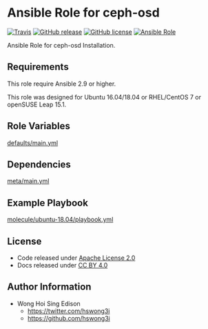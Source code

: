 # Ansible Role for ceph-osd

[![Travis](https://img.shields.io/travis/alvistack/ansible-role-ceph-osd.svg)](https://travis-ci.org/alvistack/ansible-role-ceph-osd)
[![GitHub release](https://img.shields.io/github/release/alvistack/ansible-role-ceph-osd.svg)](https://github.com/alvistack/ansible-role-ceph-osd)
[![GitHub license](https://img.shields.io/github/license/alvistack/ansible-role-ceph-osd.svg)](https://github.com/alvistack/ansible-role-ceph-osd/blob/master/LICENSE)
[![Ansible Role](https://img.shields.io/badge/galaxy-alvistack.ceph_osd-blue.svg)](https://galaxy.ansible.com/alvistack/ceph_osd)

Ansible Role for ceph-osd Installation.

## Requirements

This role require Ansible 2.9 or higher.

This role was designed for Ubuntu 16.04/18.04 or RHEL/CentOS 7 or openSUSE Leap 15.1.

## Role Variables

[defaults/main.yml](defaults/main.yml)

## Dependencies

[meta/main.yml](meta/main.yml)

## Example Playbook

[molecule/ubuntu-18.04/playbook.yml](molecule/ubuntu-18.04/playbook.yml)

## License

  - Code released under [Apache License 2.0](LICENSE)
  - Docs released under [CC BY 4.0](http://creativemons.org/licenses/by/4.0/)

## Author Information

  - Wong Hoi Sing Edison
      - <https://twitter.com/hswong3i>
      - <https://github.com/hswong3i>
